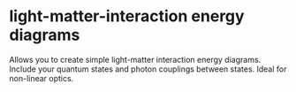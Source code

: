 # light-matter-interaction energy diagrams
Allows you to create simple light-matter interaction energy diagrams. Include your quantum states and photon couplings between states. Ideal for non-linear optics. 
